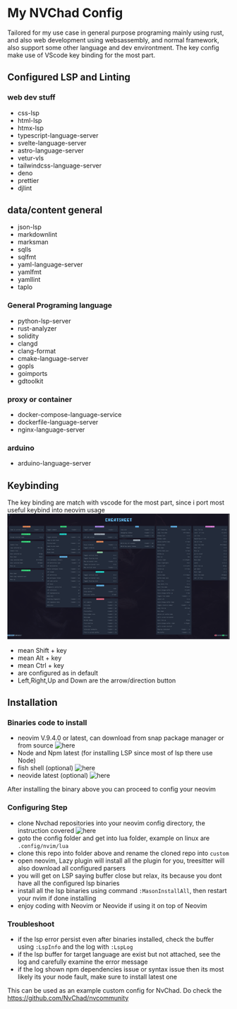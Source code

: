 # My NVChad Config

Tailored for my use case in general purpose programing mainly using rust, and also web development using websassembly, and normal framework, also support some other language and dev environtment. The key config make use of VScode key binding for the most part.

## Configured LSP and Linting
### web dev stuff
- css-lsp
- html-lsp
- htmx-lsp
- typescript-language-server
- svelte-language-server
- astro-language-server
- vetur-vls
- tailwindcss-language-server
- deno
- prettier
- djlint

## data/content general
- json-lsp
- markdownlint
- marksman
- sqlls
- sqlfmt
- yaml-language-server
- yamlfmt
- yamllint
- taplo

### General Programing language
- python-lsp-server
- rust-analyzer
- solidity
- clangd
- clang-format
- cmake-language-server
- gopls
- goimports
- gdtoolkit

### proxy or container
- docker-compose-language-service
- dockerfile-language-server
- nginx-language-server

### arduino
- arduino-language-server

## Keybinding
The key binding are match with vscode for the most part, since i port most useful keybind into neovim usage <br>
![Keybind](/files/cheatsheet.png)
- <S-key> mean Shift + key
- <M-key> mean Alt + key
- <C-key> mean Ctrl + key
- <leader> are configured as <Space> in default
- Left,Right,Up and Down are the arrow/direction button

## Installation

### Binaries code to install
- neovim V.9.4.0 or latest, can download from snap package manager or from source ![here](https://github.com/neovim/neovim)
- Node and Npm latest (for installing LSP since most of lsp there use Node)
- fish shell (optional) ![here](https://fishshell.com/)
- neovide latest (optional) ![here](https://neovide.dev/)

After installing the binary above you can proceed to config your neovim
### Configuring Step
- clone Nvchad repositories into your neovim config directory, the instruction covered ![here](https://nvchad.com/docs/quickstart/install)
- goto the config folder and get into lua folder, example on linux are `.config/nvim/lua`
- clone this repo into folder above and rename the cloned repo into `custom`
- open neovim, Lazy plugin will install all the plugin for you, treesitter will also download all configured parsers
- you will get on LSP saying buffer close but relax, its because you dont have all the configured lsp binaries
- install all the lsp binaries using command `:MasonInstallAll`, then restart your nvim if done installing
- enjoy coding with Neovim or Neovide if using it on top of Neovim


### Troubleshoot
- if the lsp error persist even after binaries installed, check the buffer using `:LspInfo` and the log with `:LspLog`
- if the lsp buffer for target language are exist but not attached, see the log and carefully examine the error message
- if the log shown npm dependencies issue or syntax issue then its most likely its your node fault, make sure to install latest one


This can be used as an example custom config for NvChad. Do check the https://github.com/NvChad/nvcommunity
